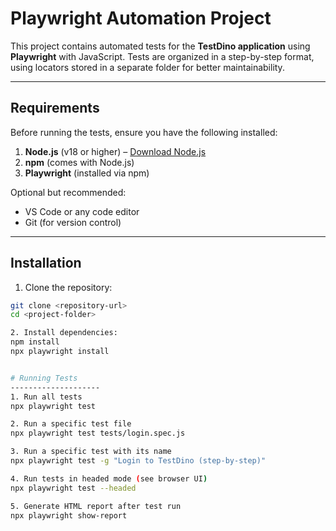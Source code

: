 # Playwright Automation Project

This project contains automated tests for the **TestDino application** using **Playwright** with JavaScript. Tests are organized in a step-by-step format, using locators stored in a separate folder for better maintainability.  

---

## Requirements

Before running the tests, ensure you have the following installed:  

1. **Node.js** (v18 or higher) – [Download Node.js](https://nodejs.org/)  
2. **npm** (comes with Node.js)  
3. **Playwright** (installed via npm)  

Optional but recommended:  
- VS Code or any code editor  
- Git (for version control)  

---

## Installation

1. Clone the repository:  
```bash
git clone <repository-url>
cd <project-folder>

2. Install dependencies:    
npm install
npx playwright install


# Running Tests
--------------------
1. Run all tests
npx playwright test

2️. Run a specific test file
npx playwright test tests/login.spec.js

3️. Run a specific test with its name
npx playwright test -g "Login to TestDino (step-by-step)"

4️. Run tests in headed mode (see browser UI)
npx playwright test --headed

5️. Generate HTML report after test run
npx playwright show-report